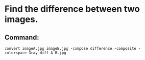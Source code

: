 # Find the difference between two images.

## Command:
```
convert imageA.jpg imageB.jpg -compose difference -composite -colorspace Gray diff-A-B.jpg
```
